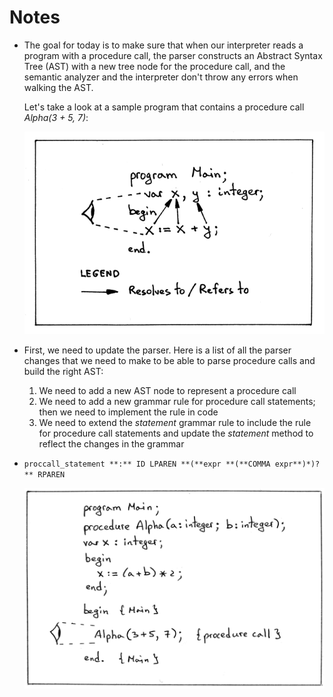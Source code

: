 # Notes


- The goal for today is to make sure that when our interpreter reads a program with a procedure call, the parser constructs an Abstract Syntax Tree (AST) with a new tree node for the procedure call, and the semantic analyzer and the interpreter don't throw any errors when walking the AST.

    Let's take a look at a sample program that contains a procedure call *Alpha(3 + 5, 7)*:

    ![](./imgs/img_00.png)

- First, we need to update the parser. Here is a list of all the parser changes that we need to make to be able to parse procedure calls and build the right AST:
    1. We need to add a new AST node to represent a procedure call
    2. We need to add a new grammar rule for procedure call statements; then we need to implement the rule in code
    3. We need to extend the *statement* grammar rule to include the rule for procedure call statements and update the *statement* method to reflect the changes in the grammar
- `proccall_statement **:** ID LPAREN **(**expr **(**COMMA expr**)*)?** RPAREN`

    ![](./imgs/img_01.png)

